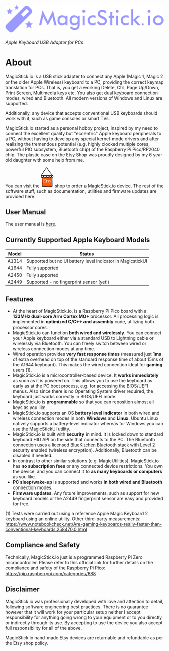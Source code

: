 ![magicstick-logo](docs/magicstick-logo.png)
###### Apple Keyboard USB Adapter for PCs

# About

MagicStick.io is a USB stick adapter to connect any Apple (Magic 1, Magic 2 or the older Apple Wireless) keyboard to a PC, providing the correct keymap translation for PCs. That is, you get a working Delete, Ctrl, Page Up/Down, Print Screen, Multimedia keys etc. You also get dual keyboard connection modes, wired and Bluetooth. All modern versions of Windows and Linux are supported.

Additionally, any device that accepts conventional USB keyboards should work with it, such as game consoles or smart TVs.

MagicStick.io started as a personal hobby project, inspired by my need to connect the excellent quality but "eccentric" Apple keyboard peripherals to a PC, without having to develop any special kernel-mode drivers and after realizing the tremendous potential (e.g. highly clocked multiple cores, powerful PIO subsystem, Bluetooth chip) of the Raspberry Pi Pico/RP2040 chip. The plastic case on the Etsy Shop was proudly designed by my 6 year old daughter with some help from me.



You can visit the [![magicstick-logo](docs/etsy.png)](https://www.etsy.com/your/shops/MagicStickShop) shop to order a MagicStick.io device. The rest of the software stuff, such as documentation, utilities and firmware updates are provided here.

## User Manual

The user manual is [here](docs/README.md).

## Currently Supported Apple Keyboard Models

| Model | Status |
| -------- | ------- |
| A1314 | Supported but no UI battery level indicator in MagicstickUI |
| A1644 | Fully supported |
| A2450 | Fully supported |
| A2449 | Supported - no fingerprint sensor (yet!) |

## Features

- At the heart of MagicStick.io, is a Raspberry Pi Pico board with a **133MHz dual-core Arm Cortex M0+** processor. All processing logic is implemented in **optimized C/C++ and assembly** code, utilizing both processor cores.
- MagicStick.io can function **both wired and wirelessly**. You can connect your Apple keyboard either via a standard USB to Lightning cable or wirelessly via Bluetooth. You can freely switch between wired or wireless connection modes at any time.
- Wired operation provides **very fast response times** (measured just **1ms** of extra overhead on top of the standard response time of about 15ms of the A1644 keyboard). This makes the wired connection ideal for **gaming** users (1).
- MagicStick.io is a microcontroller-based device. It **works immediately** as soon as it is powered on. This allows you to use the keyboard as early as at the PC boot process, e.g. for accessing the BIOS/UEFI menus. Also since there is no Operating System driver required, the keyboard just works correctly in BIOS/UEFI mode.
- MagicStick.io is **programmable** so that you can reposition almost all keys as you like.
- MagicStick.io supports an OS **battery level indicator** in both wired and wireless connection modes in both **Windows** and **Linux**. Ubuntu Linux natively supports a battery-level indicator whereas for Windows you can use the MagicStickUI utility.
- MagicStick.io is built with **security** in mind. It is locked down to standard keyboard HID API on the side that connects to the PC. The Bluetooth connection uses a licensed [BlueKitchen](https://bluekitchen-gmbh.com/) Bluetooth stack with Level 2 security enabled (wireless encryption). Additionally, Bluetooth can be disabled if needed.
- In contrast to other similar solutions (e.g. MagicUtilities), MagicStick.io has **no subscription fees** or any connected device restrictions. You own the device, and you can connect it to **as many keyboards or computers** as you like.
- **PC sleep/wake-up** is supported and works **in both wired and Bluetooth** connection modes.
- **Firmware updates**. Any future improvements, such as support for new keyboard models or the A2449 fingerprint sensor are easy and provided for free.

(1) Tests were carried out using a reference Apple Magic Keyboard 2 keyboard using an online utility. Other third-party measurements: https://www.notebookcheck.net/Are-gaming-keyboards-really-faster-than-conventional-keyboards.258470.0.html

## Compliance and Safety

Technically, MagicStick.io just is a programmed Raspberry Pi Zero microcontroller. Please refer to this official link for further details on the compliance and safety of the Raspberry Pi Pico: https://pip.raspberrypi.com/categories/688

## Disclaimer

MagicStick.io was professionally developed with love and attention to detail, following software engineering best practices. There is no guarantee however that it will work for your particular setup neither I accept responsibility for anything going wrong to your equipment or to you directly or indirectly through its use. By accepting to use the device you also accept full responsibility for all of the above. 

MagicStick.io hand-made Etsy devices are returnable and refundable as per the Etsy shop policy.







